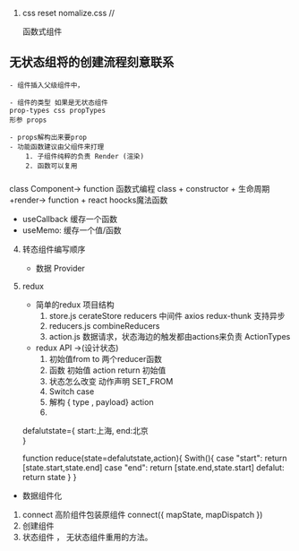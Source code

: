 1. css reset
    nomalize.css //

    函数式组件

## 无状态组将的创建流程刻意联系
    - 组件插入父级组件中， 

    - 组件的类型 如果是无状态组件
    prop-types css propTypes
    形参 props

    - props解构出来要prop
    - 功能函数建议由父组件来打理
        1. 子组件纯粹的负责 Render (渲染)
        2. 函数可以复用

### 
class Component-> function
 函数式编程 
    class + constructor + 生命周期 +render-> function + react hoocks魔法函数
 - useCallback 缓存一个函数
 - useMemo: 缓存一个值/函数

 4. 转态组件编写顺序
     - 数据 Provider

 5. redux

    - 简单的redux 项目结构
      1. store.js cerateStore reducers
            中间件 axios redux-thunk 支持异步
      2. reducers.js combineReducers
      3. action.js 数据请求，状态海边的触发都由actions来负责 ActionTypes
    - redux API ->(设计状态)
      1. 初始值from to 两个reducer函数
      2. 函数 初始值 action return 初始值
      3. 状态怎么改变  动作声明 SET_FROM
      4. Switch case
      5. 解构 { type , payload} action
      6. 
    defalutstate={
        start:上海,
        end:北京       
    }

    function reduce(state=defalutstate,action){
        Swith(){
            case "start":
                return [state.start,state.end]
            case "end":
                return [state.end,state.start]
            defalut:
                return state
        }
    }
- 数据组件化
 1. connect 高阶组件包装原组件
     connect({
         mapState,
         mapDispatch
     })
 2. 创建组件
 3. 状态组件 ， 无状态组件重用的方法。